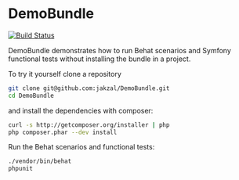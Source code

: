 DemoBundle
==========

[![Build Status](https://secure.travis-ci.org/jakzal/DemoBundle.png?branch=master)](http://travis-ci.org/jakzal/DemoBundle)

DemoBundle demonstrates how to run Behat scenarios and Symfony functional tests 
without installing the bundle in a project.

To try it yourself clone a repository

```bash
git clone git@github.com:jakzal/DemoBundle.git
cd DemoBundle
```

and install the dependencies with composer:

```bash
curl -s http://getcomposer.org/installer | php
php composer.phar --dev install
```

Run the Behat scenarios and functional tests:

```bash
./vendor/bin/behat
phpunit
```
